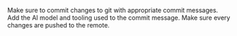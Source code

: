 Make sure to commit changes to git with appropriate commit messages. 
Add the AI model and tooling used to the commit message.
Make sure every changes are pushed to the remote.
